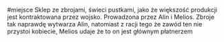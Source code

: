 #miejsce 
Sklep ze zbrojami, świeci pustkami, jako że większość produkcji jest kontraktowana przez wojsko. Prowadzona przez Alin i Melios. Zbroje tak naprawdę wytwarza Alin, natomiast z racji tego że zawód ten nie przystoi kobiecie, Melios udaje że to on jest głównym płatnerzem
